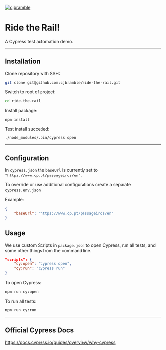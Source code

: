 [![cjbramble](https://circleci.com/gh/cjbramble/ride-the-rail.svg?style=svg)](https://app.circleci.com/pipelines/github/cjbramble/ride-the-rail)

# Ride the Rail!

A Cypress test automation demo.

---

## Installation

Clone repository with SSH:

```sh
git clone git@github.com:cjbramble/ride-the-rail.git
```

Switch to root of project:

```sh
cd ride-the-rail
```

Install package:

```sh
npm install
```

Test install succeded:

```sh
./node_modules/.bin/cypress open
```

---

## Configuration

In `cypress.json` the `baseUrl` is currently set to `"https://www.cp.pt/passageiros/en"`.

To override or use additional configurations create a separate `cypress.env.json`.

Example:

```json
{
    "baseUrl": "https://www.cp.pt/passageiros/en"
}
```

## Usage

We use custom Scripts in `package.json` to open Cypress, run all tests, and some other things from the command line.

```json
"scripts": {
    "cy:open": "cypress open",
    "cy:run": "cypress run"
}
```

To open Cypress:

```sh
npm run cy:open
```

To run all tests:

```sh
npm run cy:run
```

---

## Official Cypress Docs

<https://docs.cypress.io/guides/overview/why-cypress>
